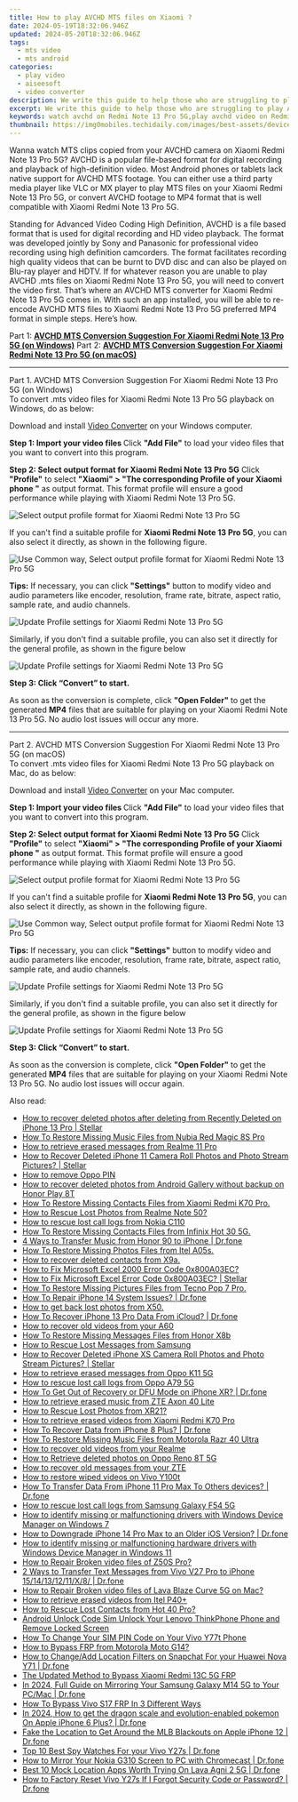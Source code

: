 ```yaml
---
title: How to play AVCHD MTS files on Xiaomi ?
date: 2024-05-19T18:32:06.946Z
updated: 2024-05-20T18:32:06.946Z
tags: 
  - mts video
  - mts android
categories: 
  - play video
  - aiseesoft
  - video converter
description: We write this guide to help those who are struggling to play AVCHD files on Xiaomi Redmi Note 13 Pro 5G. It displays a way of converting AVCHD media to MP4 format for viewing on Xiaomi Redmi Note 13 Pro 5G with optimum performance. 
excerpt: We write this guide to help those who are struggling to play AVCHD files on Xiaomi Redmi Note 13 Pro 5G. It displays a way of converting AVCHD media to MP4 format for viewing on Xiaomi Redmi Note 13 Pro 5G with optimum performance. 
keywords: watch avchd on Redmi Note 13 Pro 5G,play avchd video on Redmi Note 13 Pro 5G,convert avchd mts for Xiaomi Redmi Note 13 Pro 5G,play mts clips on Xiaomi,mts playback on Xiaomi Redmi Note 13 Pro 5G,mts converter for Redmi Note 13 Pro 5G,playing mts videos on phone android,mts converter android 2018,video to mts converter for android,best mts transcoder android,Xiaomi Redmi Note 13 Pro 5G wont play mts,video to mts codec converter for android
thumbnail: https://img0mobiles.techidaily.com/images/best-assets/devices/xiaomi/xiaomi-redmi-note-13-pro-5g/4.jpg
---
```



<div class="atpl-content atpl-for-aiseesoft-video-converter play-mts-on-android">

<div class="atpl-post-description-part-1">
<div class="tpl-content-sub-paragraph-normal">
  <p>
    Wanna watch MTS clips copied from your AVCHD camera on Xiaomi Redmi Note 13 Pro 5G? AVCHD is a popular file-based format for digital recording and playback of high-definition video. Most Android phones or tablets lack native support for AVCHD MTS footage. You can either use a third party media player like VLC or MX player to play MTS files on your Xiaomi Redmi Note 13 Pro 5G, or convert AVCHD footage to MP4 format that is well compatible with Xiaomi Redmi Note 13 Pro 5G.
  </p>
</div>
</div>



<div class="atpl-post-device-model-description">
  
</div>

<div class="atpl-post-description-part-2">
<div class="tpl-content-sub-paragraph-content">
  <p>
    Standing for Advanced Video Coding High Definition, AVCHD is a file based format that is used for digital recording and HD video playback. The format was developed jointly by Sony and Panasonic for professional video recording using high definition camcorders. The format facilitates recording high quality videos that can be burnt to DVD disc and can also be played on Blu-ray player and HDTV. If for whatever reason you are unable to play AVCHD .mts files on Xiaomi Redmi Note 13 Pro 5G, you will need to convert the video first. That’s where an AVCHD MTS converter for Xiaomi Redmi Note 13 Pro 5G comes in. With such an app installed, you will be able to re-encode AVCHD MTS files to Xiaomi Redmi Note 13 Pro 5G preferred MP4 format in simple steps. Here’s how.
  </p>
</div>
</div>

Part 1: <strong><a href="#p1">AVCHD MTS Conversion Suggestion For Xiaomi Redmi Note 13 Pro 5G (on Windows)</a></strong>
Part 2: <strong><a href="#p2">AVCHD MTS Conversion Suggestion For Xiaomi Redmi Note 13 Pro 5G (on macOS)</a></strong>

<!-- Part 1 -->
<a id="p1" name="p1" ></a><hr>

<div class="atpl-step-part-style">Part 1. AVCHD MTS Conversion Suggestion For Xiaomi Redmi Note 13 Pro 5G (on Windows)</div>
To convert .mts video files for Xiaomi Redmi Note 13 Pro 5G playback on Windows, do as below:

Download and install <a class="atpl-step-content-a-style" href="https://tools.techidaily.com/aiseesoft-total-video-converter/" >Video Converter</a> on your Windows computer.

<strong>Step 1: Import your video files </strong>
Click <b>"Add File"</b> to load your video files that you want to convert into this program.

<strong>Step 2: Select output format for Xiaomi Redmi Note 13 Pro 5G</strong>
Click <b>"Profile"</b> to select <b>"Xiaomi" > "The corresponding Profile of your Xiaomi phone "</b> as output format. This format profile will ensure a good performance while playing with Xiaomi Redmi Note 13 Pro 5G.

<img src="https://tools.techidaily.com/images/apps/aiseesoft/video-converter/devices/xiaomi/fv.mp4/win/profile.png" class="atpl-imgstyle" alt="Select output profile format for Xiaomi Redmi Note 13 Pro 5G" />

If you can't find a suitable profile for **Xiaomi Redmi Note 13 Pro 5G**, you can also select it directly, as shown in the following figure.

<img src="https://tools.techidaily.com/images/apps/aiseesoft/video-converter/devices/common_android/fv.mp4/win/profile.png" class="atpl-imgstyle" alt="Use Common way, Select output profile format for Xiaomi Redmi Note 13 Pro 5G" />

<strong>Tips:</strong>
If necessary, you can click <b>"Settings"</b> button to modify video and audio parameters like encoder, resolution, frame rate, bitrate, aspect ratio, sample rate, and audio channels. 

<img src="https://tools.techidaily.com/images/apps/aiseesoft/video-converter/devices/xiaomi/fv.mp4/win/settings.png" class="atpl-imgstyle"  alt="Update Profile settings for Xiaomi Redmi Note 13 Pro 5G" />

Similarly, if you don't find a suitable profile, you can also set it directly for the general profile, as shown in the figure below

<img src="https://tools.techidaily.com/images/apps/aiseesoft/video-converter/devices/common_android/fv.mp4/win/settings.png" class="atpl-imgstyle"  alt="Update Profile settings for Xiaomi Redmi Note 13 Pro 5G" />

<strong>Step 3: Click “Convert” to start.</strong>

As soon as the conversion is complete, click <b>"Open Folder"</b> to get the generated <b>MP4</b> files that are suitable for playing on your Xiaomi Redmi Note 13 Pro 5G. No audio lost issues will occur any more.

<!-- Part 2 -->
<a id="p2" name="p2"></a><hr>

<div class="atpl-step-part-style">Part 2. AVCHD MTS Conversion Suggestion For Xiaomi Redmi Note 13 Pro 5G (on macOS)</div>
To convert .mts video files for Xiaomi Redmi Note 13 Pro 5G playback on Mac, do as below:

Download and install <a class="atpl-step-content-a-style" href="https://tools.techidaily.com/aiseesoft-total-video-converter/" >Video Converter</a> on your Mac computer.

<strong>Step 1: Import your video files </strong>
Click <b>"Add File"</b> to load your video files that you want to convert into this program.

<strong>Step 2: Select output format for Xiaomi Redmi Note 13 Pro 5G</strong>
Click <b>"Profile"</b> to select <b>"Xiaomi" > "The corresponding Profile of your Xiaomi phone "</b> as output format. This format profile will ensure a good performance while playing with Xiaomi Redmi Note 13 Pro 5G.

<img src="https://tools.techidaily.com/images/apps/aiseesoft/video-converter/devices/xiaomi/fv.mp4/mac/profile.png" class="atpl-imgstyle" alt="Select output profile format for Xiaomi Redmi Note 13 Pro 5G" />

If you can't find a suitable profile for **Xiaomi Redmi Note 13 Pro 5G**, you can also select it directly, as shown in the following figure.

<img src="https://tools.techidaily.com/images/apps/aiseesoft/video-converter/devices/common_android/fv.mp4/mac/profile.png" class="atpl-imgstyle" alt="Use Common way, Select output profile format for Xiaomi Redmi Note 13 Pro 5G" />

<strong>Tips:</strong>
If necessary, you can click <b>"Settings"</b> button to modify video and audio parameters like encoder, resolution, frame rate, bitrate, aspect ratio, sample rate, and audio channels. 

<img src="https://tools.techidaily.com/images/apps/aiseesoft/video-converter/devices/xiaomi/fv.mp4/mac/settings.png" class="atpl-imgstyle"  alt="Update Profile settings for Xiaomi Redmi Note 13 Pro 5G" />

Similarly, if you don't find a suitable profile, you can also set it directly for the general profile, as shown in the figure below

<img src="https://tools.techidaily.com/images/apps/aiseesoft/video-converter/devices/common_android/fv.mp4/win/settings.png" class="atpl-imgstyle"  alt="Update Profile settings for Xiaomi Redmi Note 13 Pro 5G" />

<strong>Step 3: Click “Convert” to start.</strong>


As soon as the conversion is complete, click <b>"Open Folder"</b> to get the generated <b>MP4</b> files that are suitable for playing on your Xiaomi Redmi Note 13 Pro 5G. No audio lost issues will occur again.


<ins class="adsbygoogle"
     style="display:block"
     data-ad-client="ca-pub-7571918770474297"
     data-ad-slot="8358498916"
     data-ad-format="auto"
     data-full-width-responsive="true"></ins>


</div>
<ins class="adsbygoogle"
    style="display:block"
    data-ad-format="autorelaxed"
    data-ad-client="ca-pub-7571918770474297"
    data-ad-slot="1223367746"></ins>

<span class="atpl-alsoreadstyle">Also read:</span>
<div><ul>
<li><a href="https://blog-min.techidaily.com/how-to-recover-deleted-photos-after-deleting-from-recently-deleted-on-iphone-13-pro-stellar-by-stellar-data-recovery-ios-iphone-data-recovery/"><u>How to recover deleted photos after deleting from Recently Deleted on iPhone 13 Pro | Stellar</u></a></li>
<li><a href="https://blog-min.techidaily.com/how-to-restore-missing-music-files-from-nubia-red-magic-8s-pro-by-fonelab-android-recover-music/"><u>How To  Restore Missing Music Files from Nubia Red Magic 8S Pro</u></a></li>
<li><a href="https://blog-min.techidaily.com/how-to-retrieve-erased-messages-from-realme-11-pro-by-fonelab-android-recover-messages/"><u>How to retrieve erased messages from Realme 11 Pro</u></a></li>
<li><a href="https://blog-min.techidaily.com/how-to-recover-deleted-iphone-11-camera-roll-photos-and-photo-stream-pictures-stellar-by-stellar-data-recovery-ios-iphone-data-recovery/"><u>How to Recover Deleted iPhone 11 Camera Roll Photos and Photo Stream Pictures? | Stellar</u></a></li>
<li><a href="https://blog-min.techidaily.com/how-to-remove-oppo-pin-by-drfone-android-unlock-android-unlock/"><u>How to remove Oppo PIN</u></a></li>
<li><a href="https://blog-min.techidaily.com/how-to-recover-deleted-photos-from-android-gallery-without-backup-on-honor-play-8t-by-stellar-photo-recovery-android-mobile-photo-recover/"><u>How to recover deleted photos from Android Gallery without backup on Honor Play 8T</u></a></li>
<li><a href="https://blog-min.techidaily.com/how-to-restore-missing-contacts-files-from-xiaomi-redmi-k70-pro-by-fonelab-android-recover-contacts/"><u>How To  Restore Missing Contacts Files from Xiaomi Redmi K70 Pro.</u></a></li>
<li><a href="https://blog-min.techidaily.com/how-to-rescue-lost-photos-from-realme-note-50-by-fonelab-android-recover-photos/"><u>How to Rescue Lost Photos from Realme Note 50?</u></a></li>
<li><a href="https://blog-min.techidaily.com/how-to-rescue-lost-call-logs-from-nokia-c110-by-fonelab-android-recover-call-logs/"><u>How to rescue lost call logs from Nokia C110</u></a></li>
<li><a href="https://blog-min.techidaily.com/how-to-restore-missing-contacts-files-from-infinix-hot-30-5g-by-fonelab-android-recover-contacts/"><u>How To  Restore Missing Contacts Files from Infinix Hot 30 5G.</u></a></li>
<li><a href="https://blog-min.techidaily.com/4-ways-to-transfer-music-from-honor-90-to-iphone-drfone-by-drfone-transfer-from-android-transfer-from-android/"><u>4 Ways to Transfer Music from Honor 90 to iPhone | Dr.fone</u></a></li>
<li><a href="https://blog-min.techidaily.com/how-to-restore-missing-photos-files-from-itel-a05s-by-fonelab-android-recover-photos/"><u>How To  Restore Missing Photos Files from Itel A05s.</u></a></li>
<li><a href="https://blog-min.techidaily.com/how-to-recover-deleted-contacts-from-x9a-by-fonelab-android-recover-contacts/"><u>How to recover deleted contacts from X9a.</u></a></li>
<li><a href="https://blog-min.techidaily.com/how-to-fix-microsoft-excel-2000-error-code-0x800a03ec-by-stellar-guide/"><u>How to Fix Microsoft Excel 2000 Error Code 0x800A03EC?</u></a></li>
<li><a href="https://blog-min.techidaily.com/how-to-fix-microsoft-excel-error-code-0x800a03ec-stellar-by-stellar-guide/"><u>How to Fix Microsoft Excel Error Code 0x800A03EC? | Stellar</u></a></li>
<li><a href="https://blog-min.techidaily.com/how-to-restore-missing-pictures-files-from-tecno-pop-7-pro-by-fonelab-android-recover-pictures/"><u>How To  Restore Missing Pictures Files from Tecno Pop 7 Pro.</u></a></li>
<li><a href="https://blog-min.techidaily.com/how-to-repair-iphone-14-system-issues-drfone-by-drfone-ios-system-repair-ios-system-repair/"><u>How To Repair iPhone 14 System Issues? | Dr.fone</u></a></li>
<li><a href="https://blog-min.techidaily.com/how-to-get-back-lost-photos-from-x50-by-fonelab-android-recover-photos/"><u>How to get back lost photos from X50.</u></a></li>
<li><a href="https://blog-min.techidaily.com/how-to-recover-iphone-13-pro-data-from-icloud-drfone-by-drfone-ios-data-recovery-ios-data-recovery/"><u>How To Recover iPhone 13 Pro Data From iCloud? | Dr.fone</u></a></li>
<li><a href="https://blog-min.techidaily.com/how-to-recover-old-videos-from-your-a60-by-fonelab-android-recover-video/"><u>How to recover old videos from your A60</u></a></li>
<li><a href="https://blog-min.techidaily.com/how-to-restore-missing-messages-files-from-honor-x8b-by-fonelab-android-recover-messages/"><u>How To  Restore Missing Messages Files from Honor X8b</u></a></li>
<li><a href="https://blog-min.techidaily.com/how-to-rescue-lost-messages-from-samsung-by-fonelab-android-recover-messages/"><u>How to Rescue Lost Messages from Samsung</u></a></li>
<li><a href="https://blog-min.techidaily.com/how-to-recover-deleted-iphone-xs-camera-roll-photos-and-photo-stream-pictures-stellar-by-stellar-data-recovery-ios-iphone-data-recovery/"><u>How to Recover Deleted iPhone XS Camera Roll Photos and Photo Stream Pictures? | Stellar</u></a></li>
<li><a href="https://blog-min.techidaily.com/how-to-retrieve-erased-messages-from-oppo-k11-5g-by-fonelab-android-recover-messages/"><u>How to retrieve erased messages from Oppo K11 5G</u></a></li>
<li><a href="https://blog-min.techidaily.com/how-to-rescue-lost-call-logs-from-oppo-a79-5g-by-fonelab-android-recover-call-logs/"><u>How to rescue lost call logs from Oppo A79 5G</u></a></li>
<li><a href="https://blog-min.techidaily.com/how-to-get-out-of-recovery-or-dfu-mode-on-iphone-xr-drfone-by-drfone-ios-system-repair-ios-system-repair/"><u>How To Get Out of Recovery or DFU Mode on iPhone XR? | Dr.fone</u></a></li>
<li><a href="https://blog-min.techidaily.com/how-to-retrieve-erased-music-from-zte-axon-40-lite-by-fonelab-android-recover-music/"><u>How to retrieve erased music from ZTE Axon 40 Lite</u></a></li>
<li><a href="https://blog-min.techidaily.com/how-to-rescue-lost-photos-from-xr21-by-fonelab-android-recover-photos/"><u>How to Rescue Lost Photos from XR21?</u></a></li>
<li><a href="https://blog-min.techidaily.com/how-to-retrieve-erased-videos-from-xiaomi-redmi-k70-pro-by-fonelab-android-recover-video/"><u>How to retrieve erased videos from Xiaomi Redmi K70 Pro</u></a></li>
<li><a href="https://blog-min.techidaily.com/how-to-recover-data-from-iphone-8-plus-drfone-by-drfone-ios-data-recovery-ios-data-recovery/"><u>How To Recover Data from iPhone 8 Plus? | Dr.fone</u></a></li>
<li><a href="https://blog-min.techidaily.com/how-to-restore-missing-music-files-from-motorola-razr-40-ultra-by-fonelab-android-recover-music/"><u>How To  Restore Missing Music Files from Motorola Razr 40 Ultra</u></a></li>
<li><a href="https://blog-min.techidaily.com/how-to-recover-old-videos-from-your-realme-by-fonelab-android-recover-video/"><u>How to recover old videos from your Realme</u></a></li>
<li><a href="https://blog-min.techidaily.com/how-to-retrieve-deleted-photos-on-oppo-reno-8t-5g-by-stellar-photo-recovery-android-mobile-photo-recover/"><u>How to Retrieve deleted photos on Oppo Reno 8T 5G</u></a></li>
<li><a href="https://blog-min.techidaily.com/how-to-recover-old-messages-from-your-zte-by-fonelab-android-recover-messages/"><u>How to recover old messages from your ZTE</u></a></li>
<li><a href="https://blog-min.techidaily.com/how-to-restore-wiped-videos-on-vivo-y100t-by-fonelab-android-recover-video/"><u>How to restore wiped videos on Vivo Y100t</u></a></li>
<li><a href="https://blog-min.techidaily.com/how-to-transfer-data-from-iphone-11-pro-max-to-others-devices-drfone-by-drfone-transfer-data-from-ios-transfer-data-from-ios/"><u>How To Transfer Data From iPhone 11 Pro Max To Others devices? | Dr.fone</u></a></li>
<li><a href="https://blog-min.techidaily.com/how-to-rescue-lost-call-logs-from-samsung-galaxy-f54-5g-by-fonelab-android-recover-call-logs/"><u>How to rescue lost call logs from Samsung Galaxy F54 5G</u></a></li>
<li><a href="https://blog-min.techidaily.com/how-to-identify-missing-or-malfunctioning-drivers-with-windows-device-manager-on-windows-7-by-drivereasy-guide/"><u>How to identify missing or malfunctioning drivers with Windows Device Manager on Windows 7</u></a></li>
<li><a href="https://blog-min.techidaily.com/how-to-downgrade-iphone-14-pro-max-to-an-older-ios-version-drfone-by-drfone-ios-system-repair-ios-system-repair/"><u>How to Downgrade iPhone 14 Pro Max to an Older iOS Version? | Dr.fone</u></a></li>
<li><a href="https://blog-min.techidaily.com/how-to-identify-missing-or-malfunctioning-hardware-drivers-with-windows-device-manager-in-windows-11-by-drivereasy-guide/"><u>How to identify missing or malfunctioning hardware drivers with Windows Device Manager in Windows 11</u></a></li>
<li><a href="https://blog-min.techidaily.com/how-to-repair-broken-video-files-of-z50s-pro-by-stellar-video-repair-mobile-video-repair/"><u>How to Repair Broken video files of Z50S Pro?</u></a></li>
<li><a href="https://blog-min.techidaily.com/2-ways-to-transfer-text-messages-from-vivo-v27-pro-to-iphone-1514131211x8-drfone-by-drfone-transfer-from-android-transfer-from-android/"><u>2 Ways to Transfer Text Messages from Vivo V27 Pro to iPhone 15/14/13/12/11/X/8/ | Dr.fone</u></a></li>
<li><a href="https://blog-min.techidaily.com/how-to-repair-broken-video-files-of-lava-blaze-curve-5g-on-mac-by-stellar-video-repair-mobile-video-repair/"><u>How to Repair Broken video files of Lava Blaze Curve 5G on Mac?</u></a></li>
<li><a href="https://blog-min.techidaily.com/how-to-retrieve-erased-videos-from-itel-p40plus-by-fonelab-android-recover-video/"><u>How to retrieve erased videos from Itel P40+</u></a></li>
<li><a href="https://blog-min.techidaily.com/how-to-rescue-lost-contacts-from-hot-40-pro-by-fonelab-android-recover-contacts/"><u>How to Rescue Lost Contacts from Hot 40 Pro?</u></a></li>
<li><a href="https://sim-unlock.techidaily.com/android-unlock-code-sim-unlock-your-lenovo-thinkphone-phone-and-remove-locked-screen-by-drfone-android/"><u>Android Unlock Code Sim Unlock Your Lenovo ThinkPhone Phone and Remove Locked Screen</u></a></li>
<li><a href="https://sim-unlock.techidaily.com/how-to-change-your-sim-pin-code-on-your-vivo-y77t-phone-by-drfone-android/"><u>How To Change Your SIM PIN Code on Your Vivo Y77t Phone</u></a></li>
<li><a href="https://android-frp.techidaily.com/how-to-bypass-frp-from-motorola-moto-g14-by-drfone-android/"><u>How to Bypass FRP from Motorola Moto G14?</u></a></li>
<li><a href="https://location-social.techidaily.com/how-to-changeadd-location-filters-on-snapchat-for-your-huawei-nova-y71-drfone-by-drfone-virtual-android/"><u>How to Change/Add Location Filters on Snapchat For your Huawei Nova Y71 | Dr.fone</u></a></li>
<li><a href="https://bypass-frp.techidaily.com/the-updated-method-to-bypass-xiaomi-redmi-13c-5g-frp-by-drfone-android/"><u>The Updated Method to Bypass Xiaomi Redmi 13C 5G FRP</u></a></li>
<li><a href="https://screen-mirror.techidaily.com/in-2024-full-guide-on-mirroring-your-samsung-galaxy-m14-5g-to-your-pcmac-drfone-by-drfone-android/"><u>In 2024, Full Guide on Mirroring Your Samsung Galaxy M14 5G to Your PC/Mac | Dr.fone</u></a></li>
<li><a href="https://bypass-frp.techidaily.com/how-to-bypass-vivo-s17-frp-in-3-different-ways-by-drfone-android/"><u>How To Bypass Vivo S17 FRP In 3 Different Ways</u></a></li>
<li><a href="https://ios-pokemon-go.techidaily.com/in-2024-how-to-get-the-dragon-scale-and-evolution-enabled-pokemon-on-apple-iphone-6-plus-drfone-by-drfone-virtual-ios/"><u>In 2024, How to get the dragon scale and evolution-enabled pokemon On Apple iPhone 6 Plus? | Dr.fone</u></a></li>
<li><a href="https://fake-location.techidaily.com/fake-the-location-to-get-around-the-mlb-blackouts-on-apple-iphone-12-drfone-by-drfone-virtual-ios/"><u>Fake the Location to Get Around the MLB Blackouts on Apple iPhone 12 | Dr.fone</u></a></li>
<li><a href="https://android-location-track.techidaily.com/top-10-best-spy-watches-for-your-vivo-y27s-drfone-by-drfone-virtual-android/"><u>Top 10 Best Spy Watches For your Vivo Y27s | Dr.fone</u></a></li>
<li><a href="https://screen-mirror.techidaily.com/how-to-mirror-your-nokia-g310-screen-to-pc-with-chromecast-drfone-by-drfone-android/"><u>How to Mirror Your Nokia G310 Screen to PC with Chromecast | Dr.fone</u></a></li>
<li><a href="https://fake-location.techidaily.com/best-10-mock-location-apps-worth-trying-on-lava-agni-2-5g-drfone-by-drfone-virtual-android/"><u>Best 10 Mock Location Apps Worth Trying On Lava Agni 2 5G | Dr.fone</u></a></li>
<li><a href="https://techidaily.com/how-to-factory-reset-vivo-y27s-if-i-forgot-security-code-or-password-drfone-by-drfone-reset-android-reset-android/"><u>How to Factory Reset Vivo Y27s If I Forgot Security Code or Password? | Dr.fone</u></a></li>
</ul></div>


